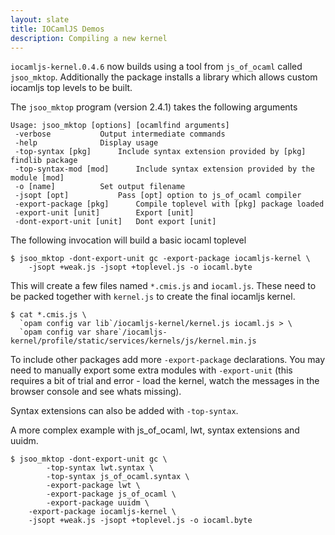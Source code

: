 ```yaml
---
layout: slate
title: IOCamlJS Demos
description: Compiling a new kernel
---
```


`iocamljs-kernel.0.4.6` now builds using a tool from `js_of_ocaml` called `jsoo_mktop`.
Additionally the package installs a library which allows custom iocamljs top levels 
to be built.

The `jsoo_mktop` program (version 2.4.1) takes the following arguments

~~~
Usage: jsoo_mktop [options] [ocamlfind arguments] 
 -verbose			Output intermediate commands
 -help				Display usage
 -top-syntax [pkg]		Include syntax extension provided by [pkg] findlib package
 -top-syntax-mod [mod]		Include syntax extension provided by the module [mod]
 -o [name]			Set output filename
 -jsopt [opt]			Pass [opt] option to js_of_ocaml compiler
 -export-package [pkg]		Compile toplevel with [pkg] package loaded
 -export-unit [unit]		Export [unit]
 -dont-export-unit [unit]	Dont export [unit]
~~~

The following invocation will build a basic iocaml toplevel

~~~
$ jsoo_mktop -dont-export-unit gc -export-package iocamljs-kernel \
    -jsopt +weak.js -jsopt +toplevel.js -o iocaml.byte
~~~

This will create a few files named `*.cmis.js` and `iocaml.js`.  These need to 
be packed together with `kernel.js` to create the final iocamljs kernel.

~~~
$ cat *.cmis.js \
  `opam config var lib`/iocamljs-kernel/kernel.js iocaml.js > \
  `opam config var share`/iocamljs-kernel/profile/static/services/kernels/js/kernel.min.js
~~~

To include other packages add more `-export-package` declarations.  You may need to
manually export some extra modules with `-export-unit` (this requires a bit of trial and
error - load the kernel, watch the messages in the browser console and see whats missing).

Syntax extensions can also be added with `-top-syntax`.

A more complex example with js_of_ocaml, lwt, syntax extensions and uuidm.

~~~
$ jsoo_mktop -dont-export-unit gc \
		-top-syntax lwt.syntax \
		-top-syntax js_of_ocaml.syntax \
		-export-package lwt \
		-export-package js_of_ocaml \
		-export-package uuidm \
    -export-package iocamljs-kernel \
    -jsopt +weak.js -jsopt +toplevel.js -o iocaml.byte
~~~


